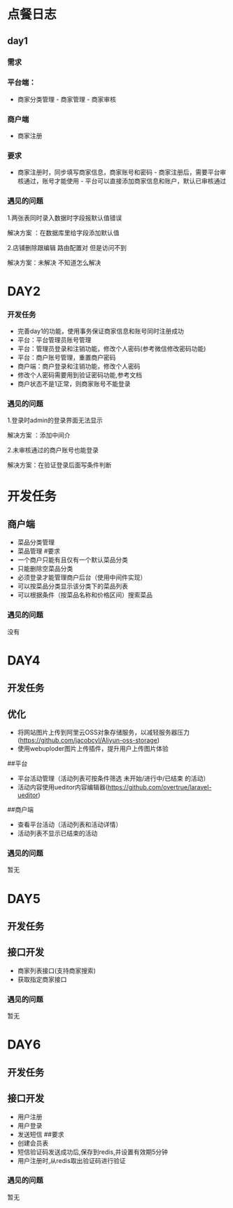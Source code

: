 # 点餐日志

## day1

### 需求

### 平台端：

- 商家分类管理 - 商家管理 - 商家审核

### 商户端

- 商家注册

### 要求

- 商家注册时，同步填写商家信息，商家账号和密码 - 商家注册后，需要平台审核通过，账号才能使用 - 平台可以直接添加商家信息和账户，默认已审核通过

### 遇见的问题

1.两张表同时录入数据时字段报默认值错误

解决方案 ：在数据库里给字段添加默认值

2.店铺删除跟编辑 路由配置对 但是访问不到

解决方案：未解决 不知道怎么解决


# DAY2
### 开发任务
- 完善day1的功能，使用事务保证商家信息和账号同时注册成功
- 平台：平台管理员账号管理
- 平台：管理员登录和注销功能，修改个人密码(参考微信修改密码功能)
- 平台：商户账号管理，重置商户密码
- 商户端：商户登录和注销功能，修改个人密码
- 修改个人密码需要用到验证密码功能,参考文档
- 商户状态不是1正常，则商家账号不能登录

### 遇见的问题

1.登录时admin的登录界面无法显示

解决方案 ：添加中间介

2.未审核通过的商户账号也能登录

解决方案：在验证登录后面写条件判断

# 开发任务
## 商户端 
- 菜品分类管理 
- 菜品管理 
#要求 
- 一个商户只能有且仅有一个默认菜品分类 
- 只能删除空菜品分类 
- 必须登录才能管理商户后台（使用中间件实现） 
- 可以按菜品分类显示该分类下的菜品列表 
- 可以根据条件（按菜品名称和价格区间）搜索菜品

### 遇见的问题
没有


# DAY4
## 开发任务
## 优化 
- 将网站图片上传到阿里云OSS对象存储服务，以减轻服务器压力(https://github.com/jacobcyl/Aliyun-oss-storage) 
- 使用webuploder图片上传插件，提升用户上传图片体验

##平台 
- 平台活动管理（活动列表可按条件筛选 未开始/进行中/已结束 的活动） 
- 活动内容使用ueditor内容编辑器(https://github.com/overtrue/laravel-ueditor)

##商户端 
- 查看平台活动（活动列表和活动详情） 
- 活动列表不显示已结束的活动

### 遇见的问题
暂无

# DAY5
## 开发任务
## 接口开发 
- 商家列表接口(支持商家搜索) 
- 获取指定商家接口

### 遇见的问题
暂无

# DAY6
## 开发任务
## 接口开发 
- 用户注册 
- 用户登录 
- 发送短信 
##要求 
- 创建会员表 
- 短信验证码发送成功后,保存到redis,并设置有效期5分钟 
- 用户注册时,从redis取出验证码进行验证

### 遇见的问题
暂无